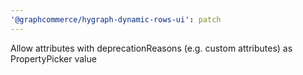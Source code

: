 ```yaml
---
'@graphcommerce/hygraph-dynamic-rows-ui': patch
---
```


Allow attributes with deprecationReasons (e.g. custom attributes) as PropertyPicker value
